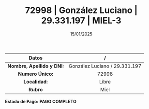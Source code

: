 ﻿---
title: 72998 | González Luciano | 29.331.197 | MIEL-3
date: 15/01/2025
draft: false
tags: ['libre', 'titular', 'miel']
---

|          **Datos**          |  /  |
|:---------------------------:|:---:|
| **Nombre, Apellido y DNI:** | González Luciano / 29.331.197 |
|      **Numero Único:**      | 72998 |
|        **Localidad:**       | Libre |
|          **Rubro**          | Miel |

**Estado de Pago:** **PAGO COMPLETO**
